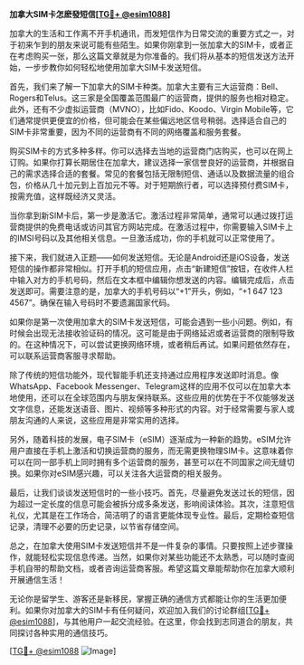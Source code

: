 **加拿大SIM卡怎麽發短信[[TG💪+ @esim1088](https://t.me/s/esim1088)]**

加拿大的生活和工作离不开手机通讯，而发短信作为日常交流的重要方式之一，对于初来乍到的朋友来说可能有些陌生。如果你刚拿到一张加拿大的SIM卡，或者正在考虑购买一张，那么这篇文章就是为你准备的。我们将从基本的短信发送方法开始，一步步教你如何轻松地使用加拿大SIM卡发送短信。

首先，我们来了解一下加拿大的SIM卡种类。加拿大主要有三大运营商：Bell、Rogers和Telus。这三家是全国覆盖范围最广的运营商，提供的服务也相对稳定。此外，还有不少虚拟运营商（MVNO），比如Fido、Koodo、Virgin Mobile等，它们通常提供更便宜的价格，但可能会在某些偏远地区信号稍弱。选择适合自己的SIM卡非常重要，因为不同的运营商有不同的网络覆盖和服务套餐。

购买SIM卡的方式多种多样。你可以选择去当地的运营商门店购买，也可以在网上订购。如果你打算长期居住在加拿大，建议选择一家信誉良好的运营商，并根据自己的需求选择合适的套餐。常见的套餐包括无限制短信、通话以及数据流量的组合包，价格从几十加元到上百加元不等。对于短期旅行者，可以选择预付费SIM卡，按需充值，这样既经济又灵活。

当你拿到新SIM卡后，第一步是激活它。激活过程非常简单，通常可以通过拨打运营商提供的免费电话或访问其官方网站完成。在激活过程中，你需要输入SIM卡上的IMSI号码以及其他相关信息。一旦激活成功，你的手机就可以正常使用了。

接下来，我们就进入正题——如何发送短信。无论是Android还是iOS设备，发送短信的操作都非常相似。打开手机的短信应用，点击“新建短信”按钮，在收件人栏中输入对方的手机号码，然后在文本框中编辑你想发送的内容。编辑完成后，点击发送即可。需要注意的是，加拿大的手机号码以“+1”开头，例如，“+1 647 123 4567”。确保在输入号码时不要遗漏国家代码。

如果你是第一次使用加拿大的SIM卡发送短信，可能会遇到一些小问题。例如，有时候会出现无法接收验证码的情况。这可能是由于网络延迟或者运营商的限制导致的。在这种情况下，可以尝试更换网络环境，或者稍后再试。如果问题依然存在，可以联系运营商客服寻求帮助。

除了传统的短信功能外，现代智能手机还支持通过应用程序发送即时消息。像WhatsApp、Facebook Messenger、Telegram这样的应用不仅可以在加拿大本地使用，还可以在全球范围内与朋友保持联系。这些应用的优势在于不仅能够发送文字信息，还能发送语音、图片、视频等多种形式的内容。对于经常需要与家人或朋友沟通的人来说，这些应用是非常实用的选择。

另外，随着科技的发展，电子SIM卡（eSIM）逐渐成为一种新的趋势。eSIM允许用户直接在手机上激活和切换运营商的服务，而无需更换物理SIM卡。这意味着你可以在同一部手机上同时拥有多个运营商的服务，甚至可以在不同国家之间无缝切换。如果你对eSIM感兴趣，可以关注各大运营商的相关服务。

最后，让我们谈谈发送短信时的一些小技巧。首先，尽量避免发送过长的短信，因为超过一定长度的信息可能会被拆分成多条发送，影响阅读体验。其次，注意短信礼仪，尤其是在工作场合，简洁明了的语言更能体现专业性。最后，定期检查短信记录，清理不必要的历史记录，以节省存储空间。

总之，在加拿大使用SIM卡发送短信并不是一件复杂的事情。只要按照上述步骤操作，就能轻松实现信息传递。当然，如果你对某些功能还不太熟悉，可以随时查阅手机自带的帮助文档，或者咨询运营商客服。希望这篇文章能帮助你在加拿大顺利开展通信生活！

无论你是留学生、游客还是新移民，掌握正确的通信方式都能让你的生活更加便利。如果你对加拿大的SIM卡有任何疑问，欢迎加入我们的讨论群组[[TG💪+ @esim1088](https://t.me/s/esim1088)]，与其他用户一起交流经验。在这里，你会找到志同道合的朋友，共同探讨各种实用的通信技巧。

[[TG💪+ @esim1088](https://t.me/s/esim1088) ![Image](https://i.postimg.cc/4NQfJmqS/Snipaste-2025-05-13-00-14-12.png)]